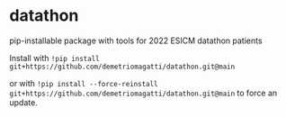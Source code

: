# datathon
pip-installable package with tools for 2022 ESICM datathon patients

Install with
`!pip install git+https://github.com/demetriomagatti/datathon.git@main`

or with 
`!pip install --force-reinstall git+https://github.com/demetriomagatti/datathon.git@main`
to force an update.